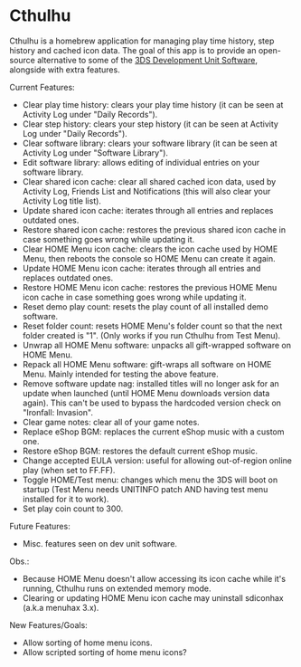 # Cthulhu

Cthulhu is a homebrew application for managing play time history, step history and cached icon data.
The goal of this app is to provide an open-source alternative to some of the [3DS Development Unit Software](https://www.3dbrew.org/wiki/3DS_Development_Unit_Software), alongside with extra features.

Current Features:
- Clear play time history: clears your play time history (it can be seen at Activity Log under "Daily Records").
- Clear step history: clears your step history (it can be seen at Activity Log under "Daily Records").
- Clear software library: clears your software library (it can be seen at Activity Log under "Software Library").
- Edit software library: allows editing of individual entries on your software library.
- Clear shared icon cache: clear all shared cached icon data, used by Activity Log, Friends List and Notifications (this will also clear your Activity Log title list).
- Update shared icon cache: iterates through all entries and replaces outdated ones.
- Restore shared icon cache: restores the previous shared icon cache in case something goes wrong while updating it.
- Clear HOME Menu icon cache: clears the icon cache used by HOME Menu, then reboots the console so HOME Menu can create it again.
- Update HOME Menu icon cache: iterates through all entries and replaces outdated ones.
- Restore HOME Menu icon cache: restores the previous HOME Menu icon cache in case something goes wrong while updating it.
- Reset demo play count: resets the play count of all installed demo software.
- Reset folder count: resets HOME Menu's folder count so that the next folder created is "1". (Only works if you run Cthulhu from Test Menu).
- Unwrap all HOME Menu software: unpacks all gift-wrapped software on HOME Menu.
- Repack all HOME Menu software: gift-wraps all software on HOME Menu. Mainly intended for testing the above feature.
- Remove software update nag: installed titles will no longer ask for an update when launched (until HOME Menu downloads version data again). This can't be used to bypass the hardcoded version check on "Ironfall: Invasion".
- Clear game notes: clear all of your game notes.
- Replace eShop BGM: replaces the current eShop music with a custom one.
- Restore eShop BGM: restores the default current eShop music.
- Change accepted EULA version: useful for allowing out-of-region online play (when set to FF.FF).
- Toggle HOME/Test menu: changes which menu the 3DS will boot on startup (Test Menu needs UNITINFO patch AND having test menu installed for it to work).
- Set play coin count to 300.

Future Features:
- Misc. features seen on dev unit software.

Obs.:
- Because HOME Menu doesn't allow accessing its icon cache while it's running, Cthulhu runs on extended memory mode.
- Clearing or updating HOME Menu icon cache may uninstall sdiconhax (a.k.a menuhax 3.x).


New Features/Goals:
- Allow sorting of home menu icons.
- Allow scripted sorting of home menu icons?
